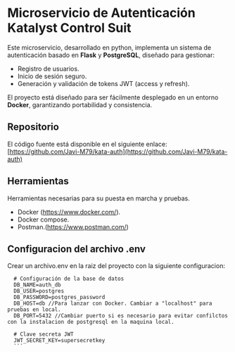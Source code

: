 # Microservicio de Autenticación Katalyst Control Suit

Este microservicio, desarrollado en python, implementa un sistema de autenticación basado en **Flask** y **PostgreSQL**, diseñado para gestionar:
- Registro de usuarios.
- Inicio de sesión seguro.
- Generación y validación de tokens JWT (access y refresh).


El proyecto está diseñado para ser fácilmente desplegado en un entorno **Docker**, garantizando portabilidad y consistencia.

## Repositorio
El código fuente está disponible en el siguiente enlace:
[https://github.com/Javi-M79/kata-auth](https://github.com/Javi-M79/kata-auth)


## Herramientas
Herramientas necesarias para su puesta en marcha y pruebas.
- Docker (https://www.docker.com/).
- Docker compose.
- Postman.(https://www.postman.com/)

## Configuracion del archivo .env
Crear un archivo.env en la raiz del proyecto con la siguiente configuracion:
   ```env
     # Configuración de la base de datos
     DB_NAME=auth_db
     DB_USER=postgres
     DB_PASSWORD=postgres_password
     DB_HOST=db //Para lanzar con Docker. Cambiar a "localhost" para pruebas en local.
     DB_PORT=5432 //Cambiar puerto si es necesario para evitar confilctos con la instalacion de postgresql en la maquina local.

     # Clave secreta JWT
     JWT_SECRET_KEY=supersecretkey
     ```